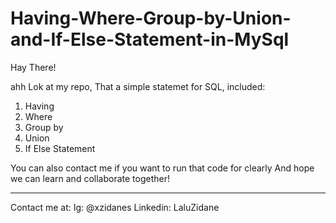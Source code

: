 # Having-Where-Group-by-Union-and-If-Else-Statement-in-MySql
Hay There!

ahh Lok at my repo, That a simple statemet for SQL, included:

1. Having
2. Where
3. Group by 
4. Union
5. If Else Statement 

You can also contact me if you want to run that code for clearly
And hope we can learn and collaborate together!

_______________________________________________

Contact me at:
Ig: @xzidanes
Linkedin: LaluZidane
